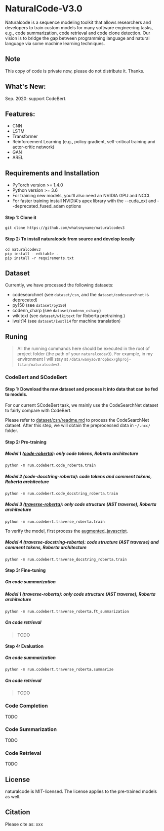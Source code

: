 # NaturalCode-V3.0
Naturalcode is a sequence modeling toolkit that allows researchers and developers to train custom models for many software engineering tasks, e.g., code summarization, code retrieval and code clone detection. Our vision is to bridge the gap between programming language and natural language via some machine learning techniques.

## Note
This copy of code is private now, please do not distribute it. Thanks.

<!-- We are planning to release part of this copy of code in the next year, after we submit a demo paper to ICSE2021. -->

## What's New:
Sep. 2020: support CodeBert.

## Features:
- CNN
- LSTM
- Transformer
- Reinforcement Learning (e.g., policy gradient, self-critical training and actor-critic network)
- GAN
- AREL

## Requirements and Installation
- PyTorch version >= 1.4.0
- Python version >= 3.6
- For training new models, you'll also need an NVIDIA GPU and NCCL
- For faster training install NVIDIA's apex library with the --cuda_ext and --deprecated_fused_adam options

<!-- To install naturalcode: -->

<!-- ``` -->
<!-- pip install naturalcode -->
<!-- ``` -->
#### Step 1: Clone it
```
git clone https://github.com/whatsmyname/naturalcodev3
```

#### Step 2: To install naturalcode from source and develop locally

```
cd naturalcodev3
pip install --editable .
pip install -r requirements.txt
```

## Dataset
Currently, we have processed the following datasets:

- codesearchnet (see `dataset/csn`, and the `dataset/codesearchnet` is deprecated)
- py150 (see `dataset/py150`)
- codenn_charp (see `dataset/codenn_csharp`)
- wikitext (see `dataset/wikitext` for Roberta pretraining.)
- iwslt14 (see `dataset/iwstl14` for machine translation)


## Runing
> All the running commands here should be executed in the root of project folder (the path of your `naturalcodev3`).
For example, in my environment I will stay at `/data/wanyao/Dropbox/ghproj-titan/naturalcodev3`.



### CodeBert and SCodeBert

#### Step 1: Download the raw dataset and process it into data that can be fed to models.
For our current SCodeBert task, we mainly use the CodeSearchNet dataset to fairly compare with CodeBert.

Please refer to [dataset/csn/readme.md](https://github.com/whatsmyname/naturalcodev3/tree/master/dataset/csn) to process the CodeSearchNet dataset.
After this step, we will obtain the preprocessed data in `~/.ncc/` folder.

#### Step 2: Pre-training

##### Model 1 ([code-roberta](https://github.com/whatsmyname/naturalcodev3/tree/master/run/codebert/code_roberta)): only code tokens, Roberta architecture

```
python -m run.codebert.code_roberta.train
```
##### Model 2 (code-docstring-roberta): code tokens and comment tokens, Roberta architecture

```
python -m run.codebert.code_docstring_roberta.train
```

##### Model 3 ([traverse-roberta](https://github.com/whatsmyname/naturalcodev3/tree/master/run/codebert/traverse_roberta)): only code structure (AST traverse), Roberta architecture

```
python -m run.codebert.traverse_roberta.train
```

To verify the model, first process the [augmented_javascript](https://github.com/whatsmyname/naturalcodev3/tree/master/dataset/augmented_javascript).

##### Model 4 (traverse-docstring-roberta): code structure (AST traverse) and comment tokens, Roberta architecture

```
python -m run.codebert.traverse_docstring_roberta.train
```

#### Step 3: Fine-tuning
##### On code summarization
##### Model 1 (traverse-roberta): only code structure (AST traverse), Roberta architecture

```
python -m run.codebert.traverse_roberta.ft_summarization
```

##### On code retrieval
> TODO

#### Step 4: Evaluation

##### On code summarization
```
python -m run.codebert.traverse_roberta.summarize
```

##### On code retrieval
> TODO

### Code Completion
TODO

### Code Summarization
TODO

### Code Retrieval
TODO

<!-- ## Organization -->
<!-- * [dataset](dataset): processed dataset file -->
<!-- * [demo](demo): demo display -->
<!-- * [doc](doc): some description about this program -->
<!-- * [eval](eval): evaluation codes -->
<!-- * [exp](exp): codes for draw graphs -->
<!-- * [run](run): run scripts -->


## License
naturalcode is MIT-licensed. The license applies to the pre-trained models as well.

## Citation
Please cite as:
xxx
